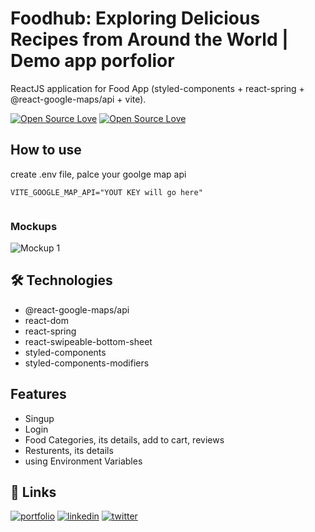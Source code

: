 
# Foodhub: Exploring Delicious Recipes from Around the World | Demo app porfolior

ReactJS application for Food App (styled-components + react-spring + @react-google-maps/api + vite).

[![Open Source Love](https://badges.frapsoft.com/os/v1/open-source.svg?v=102)](https://github.com/ellerbrock/open-source-badge/)
[![Open Source Love](https://badges.frapsoft.com/os/mit/mit.svg?v=102)](https://github.com/ellerbrock/open-source-badge/)

 


## How to use 

create .env file, palce your goolge map api

```
VITE_GOOGLE_MAP_API="YOUT KEY will go here"
 
```

### Mockups


 ![Mockup 1](./foodhub/git/a.png)

 


 

## 🛠 Technologies
- @react-google-maps/api
- react-dom
- react-spring
- react-swipeable-bottom-sheet
- styled-components
- styled-components-modifiers


## Features

- Singup
- Login 
- Food Categories, its details, add to cart, reviews
- Resturents, its details
- using Environment Variables


## 🔗 Links
[![portfolio](https://img.shields.io/badge/mabdullah.se-685EA9?style=for-the-badge&logo=viber&logoColor=white)](https://mabdullahse.com/)
[![linkedin](https://img.shields.io/badge/linkedin-0A66C2?style=for-the-badge&logo=linkedin&logoColor=white)](https://www.linkedin.com/in/mabdullahse/)
[![twitter](https://img.shields.io/badge/twitter-1DA1F2?style=for-the-badge&logo=twitter&logoColor=white)](https://twitter.com/mabdullahse)


